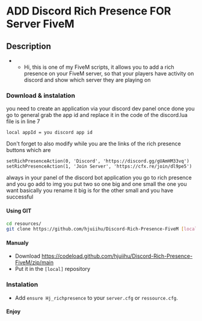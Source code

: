 # ADD Discord Rich Presence FOR Server FiveM


## Description

- - Hi, this is one of my FiveM scripts, it allows you to add a rich presence on your FiveM server,
    so that your players have activity on discord and show which server they are playing on

### Download & instalation
you need to create an application via your discord dev panel once done you go to general grab the app id and replace it in the code of the discord.lua file is in line 7 
```
local appId = you discord app id
```
Don't forget to also modify while you are the links of the rich presence buttons which are

    setRichPresenceAction(0, 'Discord', 'https://discord.gg/gUAmHM33vq')
    setRichPresenceAction(1, 'Join Server', 'https://cfx.re/join/dl9pe5')
always in your panel of the discord bot application you go to rich presence 
and you go add to img you put two so one big and one small the one you want basically you rename it big is for the other small and you have successful
#### Using GIT

```sh
cd resources/
git clone https://github.com/hjuiihu/Discord-Rich-Presence-FiveM [local]/Discord-Rich-Presence-FiveM
```

#### Manualy

- Download <https://codeload.github.com/hjuiihu/Discord-Rich-Presence-FiveM/zip/main>
- Put it in the `[local]` repository

### Instalation

- Add `ensure Hj_richpresence` to your `server.cfg` or `ressource.cfg`.

#### Enjoy
